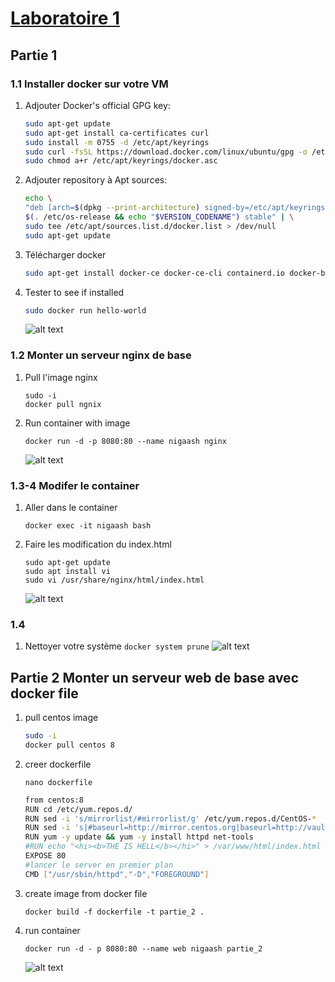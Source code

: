 # [Laboratoire 1](<../../labs pdf/Laboratoire-1.pdf>)
## Partie 1
### 1.1 Installer docker sur votre VM
1. Adjouter Docker's official GPG key:
      ```bash
      sudo apt-get update
      sudo apt-get install ca-certificates curl
      sudo install -m 0755 -d /etc/apt/keyrings
      sudo curl -fsSL https://download.docker.com/linux/ubuntu/gpg -o /etc/apt/keyrings/docker.asc
      sudo chmod a+r /etc/apt/keyrings/docker.asc
      ```
2. Adjouter repository à Apt sources:
      ```bash
      echo \
      "deb [arch=$(dpkg --print-architecture) signed-by=/etc/apt/keyrings/docker.asc] https://download.docker.com/linux/ubuntu \
      $(. /etc/os-release && echo "$VERSION_CODENAME") stable" | \
      sudo tee /etc/apt/sources.list.d/docker.list > /dev/null 
      sudo apt-get update
      ```

3. Télécharger docker
    ```bash
    sudo apt-get install docker-ce docker-ce-cli containerd.io docker-buildx-plugin docker-compose-plugin
    ```

4. Tester to see if installed
    ```bash
    sudo docker run hello-world
    ```
    ![alt text](pics/screen1.jpg)

### 1.2 Monter un serveur nginx de base
1. Pull l'image nginx
    ```
    sudo -i
    docker pull ngnix
    ```
2. Run container with image
    ```
    docker run -d -p 8080:80 --name nigaash nginx
    ```
    ![alt text](pics/screen2.jpg)

### 1.3-4 Modifer le container

1. Aller dans le container
    ```
    docker exec -it nigaash bash
    ```

2. Faire les modification du index.html
    ```
    sudo apt-get update
    sudo apt install vi
    sudo vi /usr/share/nginx/html/index.html
    ```
    ![alt text](pics/screen3,4.jpg)

### 1.4 
1. Nettoyer votre système
        ```
        docker system prune
        ```
        ![alt text](pics/screen5.jpg)

## Partie 2 Monter un serveur web de base avec docker file
1. pull centos image 
    ```bash
    sudo -i 
    docker pull centos 8
    ```
2. creer dockerfile
    ```
    nano dockerfile
    ```
    ```bash
    from centos:8
    RUN cd /etc/yum.repos.d/
    RUN sed -i 's/mirrorlist/#mirrorlist/g' /etc/yum.repos.d/CentOS-*
    RUN sed -i 's|#baseurl=http://mirror.centos.org|baseurl=http://vault.centos.org|g' /etc/yum.repos.d/CentOS-*
    RUN yum -y update && yum -y install httpd net-tools
    #RUN echo "<hi><b>THE IS HELL</b></hi>" > /var/www/html/index.html
    EXPOSE 80
    #lancer le server en premier plan
    CMD ["/usr/sbin/httpd","-D","FOREGROUND"]
    ```
3. create image from docker file
    ```
    docker build -f dockerfile -t partie_2 .
    ```
4. run container
    ```
    docker run -d - p 8080:80 --name web nigaash partie_2
    ```
    ![alt text](pics/screenp2.png)
